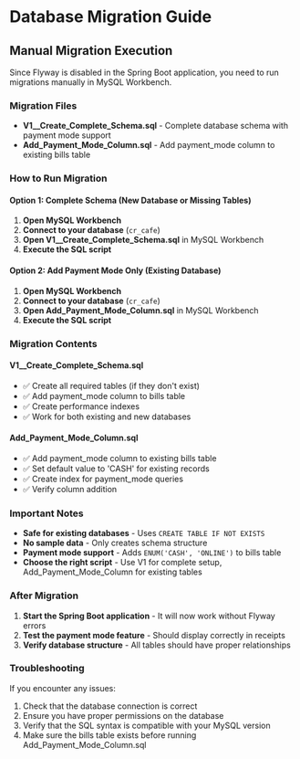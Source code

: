 # Database Migration Guide

## Manual Migration Execution

Since Flyway is disabled in the Spring Boot application, you need to run migrations manually in MySQL Workbench.

### Migration Files

- **V1__Create_Complete_Schema.sql** - Complete database schema with payment mode support
- **Add_Payment_Mode_Column.sql** - Add payment_mode column to existing bills table

### How to Run Migration

#### Option 1: Complete Schema (New Database or Missing Tables)
1. **Open MySQL Workbench**
2. **Connect to your database** (`cr_cafe`)
3. **Open V1__Create_Complete_Schema.sql** in MySQL Workbench
4. **Execute the SQL script**

#### Option 2: Add Payment Mode Only (Existing Database)
1. **Open MySQL Workbench**
2. **Connect to your database** (`cr_cafe`)
3. **Open Add_Payment_Mode_Column.sql** in MySQL Workbench
4. **Execute the SQL script**

### Migration Contents

#### V1__Create_Complete_Schema.sql
- ✅ Create all required tables (if they don't exist)
- ✅ Add payment_mode column to bills table
- ✅ Create performance indexes
- ✅ Work for both existing and new databases

#### Add_Payment_Mode_Column.sql
- ✅ Add payment_mode column to existing bills table
- ✅ Set default value to 'CASH' for existing records
- ✅ Create index for payment_mode queries
- ✅ Verify column addition

### Important Notes

- **Safe for existing databases** - Uses `CREATE TABLE IF NOT EXISTS`
- **No sample data** - Only creates schema structure
- **Payment mode support** - Adds `ENUM('CASH', 'ONLINE')` to bills table
- **Choose the right script** - Use V1 for complete setup, Add_Payment_Mode_Column for existing tables

### After Migration

1. **Start the Spring Boot application** - It will now work without Flyway errors
2. **Test the payment mode feature** - Should display correctly in receipts
3. **Verify database structure** - All tables should have proper relationships

### Troubleshooting

If you encounter any issues:
1. Check that the database connection is correct
2. Ensure you have proper permissions on the database
3. Verify that the SQL syntax is compatible with your MySQL version
4. Make sure the bills table exists before running Add_Payment_Mode_Column.sql 